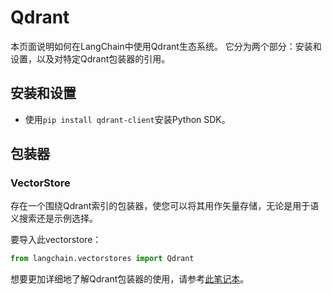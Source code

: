 # Qdrant

本页面说明如何在LangChain中使用Qdrant生态系统。
它分为两个部分：安装和设置，以及对特定Qdrant包装器的引用。

## 安装和设置
- 使用`pip install qdrant-client`安装Python SDK。

## 包装器

### VectorStore

存在一个围绕Qdrant索引的包装器，使您可以将其用作矢量存储，无论是用于语义搜索还是示例选择。

要导入此vectorstore：
```python
from langchain.vectorstores import Qdrant
```
想要更加详细地了解Qdrant包装器的使用，请参考[此笔记本](../modules/indexes/vectorstores/examples/qdrant.ipynb)。